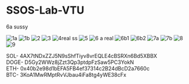 # SSOS-Lab-VTU

6a sussy


![1a](https://user-images.githubusercontent.com/64071840/129445934-21973e9a-ac64-4101-a84c-b1a91998cfc9.PNG)
![1b](https://user-images.githubusercontent.com/64071840/129445937-7cb6c262-1d2e-4a9f-805a-83df3398e08f.PNG)
![2](https://user-images.githubusercontent.com/64071840/129445939-14554fbe-fbb4-419b-9791-9a9baa9f53dc.PNG)
![3](https://user-images.githubusercontent.com/64071840/129445942-edc933e6-4810-4f2a-8db0-504a8c3ce133.PNG)
![4real ss](https://user-images.githubusercontent.com/64071840/129445943-fb5c0c42-185b-4f4e-b19b-f7da3115a279.PNG)
![5](https://user-images.githubusercontent.com/64071840/129445944-09652a11-66f9-4230-9da9-a4906167229f.PNG)
![6 a real](https://user-images.githubusercontent.com/64071840/129445946-480326e6-acef-491b-80a4-a32bb01822ac.png)
![6b1](https://user-images.githubusercontent.com/64071840/129445947-8d601834-1a1d-4755-b58c-0ef40ef528ed.PNG)
![6b2](https://user-images.githubusercontent.com/64071840/129445948-4059d89f-6383-480e-acc4-cde02205a2eb.PNG)
![7a](https://user-images.githubusercontent.com/64071840/129445949-070c9863-7a69-4fd2-9d98-0357511bdb30.PNG)
![7b](https://user-images.githubusercontent.com/64071840/129445951-5f4acc87-70c5-4f13-b51b-9f562187f663.PNG)
![8](https://user-images.githubusercontent.com/64071840/129445953-9b0ff52a-adec-4f80-9ffa-0c01b9ce669f.PNG)
![9](https://user-images.githubusercontent.com/64071840/129445955-db0ba05e-e736-4113-87e5-ee6e079bdfde.PNG)


SOL- 4AX7tNDxZZJ5N9sShfTiyv8vrEQLE4cBSRXn6Bd5XBBX <br/>
DOGE- D5Gy2WWz8jZzt3Qp3ptdpFzSaw5PC3YokN <br/>
ETH- 0x40b2e98d1bEFA5FB4ef37314c2B24dBcD2a7660c <br/>
BTC- 3KoA1MwRMptRvVJbau4iFa8tg4yWE38cFx <br/>
